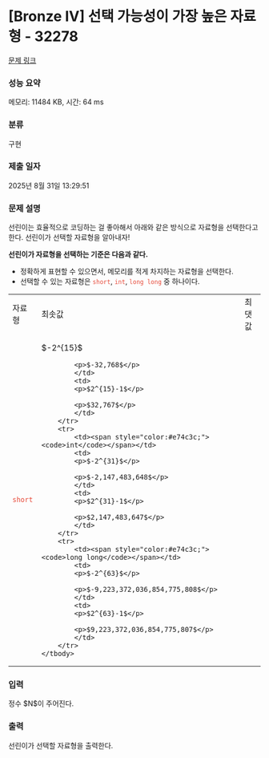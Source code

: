 # [Bronze IV] 선택 가능성이 가장 높은 자료형 - 32278 

[문제 링크](https://www.acmicpc.net/problem/32278) 

### 성능 요약

메모리: 11484 KB, 시간: 64 ms

### 분류

구현

### 제출 일자

2025년 8월 31일 13:29:51

### 문제 설명

<p>선린이는 효율적으로 코딩하는 걸 좋아해서 아래와 같은 방식으로 자료형을 선택한다고 한다. 선린이가 선택할 자료형을 알아내자!</p>

<p><strong>선린이가 자료형을 선택하는 기준은 다음과 같다.</strong></p>

<ul>
	<li>정확하게 표현할 수 있으면서, 메모리를 적게 차지하는 자료형을 선택한다.</li>
	<li>선택할 수 있는 자료형은 <span style="color:#e74c3c;"><code>short</code></span>, <span style="color:#e74c3c;"><code>int</code></span>, <span style="color:#e74c3c;"><code>long long</code></span> 중 하나이다.</li>
</ul>

<table class="table table-bordered td-center td-middle table-center-60">
	<tbody>
		<tr>
			<td>자료형</td>
			<td>최솟값</td>
			<td>최댓값</td>
		</tr>
		<tr>
			<td><span style="color:#e74c3c;"><code>short</code></span></td>
			<td>
			<p>$-2^{15}$</p>

			<p>$-32,768$</p>
			</td>
			<td>
			<p>$2^{15}-1$</p>

			<p>$32,767$</p>
			</td>
		</tr>
		<tr>
			<td><span style="color:#e74c3c;"><code>int</code></span></td>
			<td>
			<p>$-2^{31}$</p>

			<p>$-2,147,483,648$</p>
			</td>
			<td>
			<p>$2^{31}-1$</p>

			<p>$2,147,483,647$</p>
			</td>
		</tr>
		<tr>
			<td><span style="color:#e74c3c;"><code>long long</code></span></td>
			<td>
			<p>$-2^{63}$</p>

			<p>$-9,223,372,036,854,775,808$</p>
			</td>
			<td>
			<p>$2^{63}-1$</p>

			<p>$9,223,372,036,854,775,807$</p>
			</td>
		</tr>
	</tbody>
</table>

### 입력 

 <p>정수 $N$이 주어진다.</p>

### 출력 

 <p>선린이가 선택할 자료형을 출력한다.</p>

